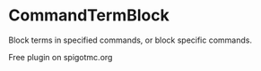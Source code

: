 # CommandTermBlock
Block terms in specified commands, or block specific commands.

Free plugin on spigotmc.org
